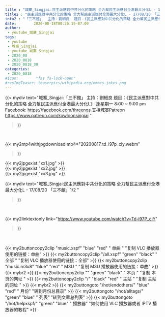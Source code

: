 ```yaml
---
title : "城寨_Singjai:民主派應對中共分化的策略 全力幫民主派應付全港最大分化L - 17/08/20 「三不館」1/2 "
title2 : "民主派應對中共分化的策略 全力幫民主派應付全港最大分化L - 17/08/20 「三不館」1/2 "
info2 : "「三不館」  主持：劉細良  題目：《民主派應對中共分化的策略 全力幫民主派應付全港最大分化L》  逢星期一 8:00 ~ 9:00 pm  Facebook:  https://facebook.com/threenos  支持城寨Patreon https://www.patreon.com/kowloonsingjai "
date:        2020-08-18T00:26:19-07:00
author:
 - youtube_城寨_Singjai
tags:
 - youtube
 - 城寨_Singjai
 - youtube_城寨_Singjai
 - 2020_08
 - 2020_0818
 - 2020_0818_00
categories:
 - 2020_0818
#icon:        "fas fa-lock-open"
#resImgTeaser: teaserpics/wikipedia.org/emacs-jokes.png
---
```


{{< mydiv text="城寨_Singjai:「三不館」  主持：劉細良  題目：《民主派應對中共分化的策略 全力幫民主派應付全港最大分化L》  逢星期一 8:00 ~ 9:00 pm  Facebook:  https://facebook.com/threenos  支持城寨Patreon https://www.patreon.com/kowloonsingjai "
>}}
<br>


{{< my2mp4withjpgdownload mp4="20200817_td_i97p_ciy.webm"
>}}

{{< my2jpgexist "xx1.jpg" >}}<br>
{{< my2jpgexist "xx2.jpg" >}}<br>
{{< my2jpgexist "xx3.jpg" >}}<br>



{{< mydiv text="城寨_Singjai:民主派應對中共分化的策略 全力幫民主派應付全港最大分化L - 17/08/20 「三不館」1/2 "
>}}
<br>

{{< my2linktextonly link="https://www.youtube.com/watch?v=Td-i97P_ciY"
>}}


<br>

{{< my2buttoncopy2clip "music.xspf"        "blue"   "red"    " 单曲 "  "复制 VLC 播放器使用的链接：单曲" >}} {{< my2buttoncopy2clip "/all.xspf"         "green"  "black"  " 全部 "  "复制 VLC 播放器使用的链接：全部" >}} {{< my2buttoncopy2clip "music.m3u8"        "blue"   "red"    " M3U  "    "复制 M3U 播放器使用的链接：单曲" >}} {{< mybr2 >}} {{< my2buttoncopy2clip ""                  "green"  "black"  " 本页 "    "复制 本页的网址 " >}} {{< my2buttoncopy2clip "/"                 "black"  "red"    " 主站 "    "复制 主站的网址 " >}} {{< mybr2 >}} {{< my2buttongoto      "/hot/endothers/"   "blue"   "red"    " 月份"   "转到月份总目录" >}} {{< my2buttongoto      "/hot/alltags/"     "green"  "blue"   " 列表"   "转到文章总列表" >}} {{< my2buttongoto      "/hot/helpxspf/"    "green"  "blue"   " 播放器" "如何使用 VLC 播放器或者 IPTV 播放器的教程" >}} 
